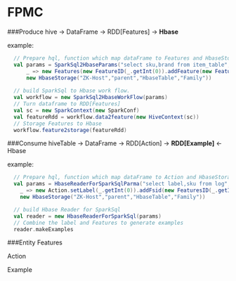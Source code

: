 FPMC
====

###Produce
hive -> DataFrame -> RDD[Features] -> **Hbase**

example:
```scala
  // Prepare hql, function which map dataFrame to Features and HbaseStorage instance.
  val params = SparkSql2HbaseParams("select sku,brand from item_table",
      _ => new Features(new FeatureID(_.getInt(0)).addFeature(new Feature("b", _.getInt(1))),
      new HbaseStorage("ZK-Host","parent","HbaseTable","Family"))
  
  // build SparkSql to Hbase work flow.
  val workflow = new SparkSql2HbaseWorkFlow(params)
  // Turn dataframe to RDD[Features]
  val sc = new SparkContext(new SparkConf)
  val featureRdd = workflow.data2feature(new HiveContext(sc))
  // Storage Features to Hbase
  workflow.feature2storage(featureRdd)
```

###Consume
hiveTable -> DataFrame -> RDD[Action] -> **RDD[Example]** <- Hbase

example:
```scala 
  // Prepare hql, function which map dataFrame to Action and HbaseStorage instance.
  val params = HbaseReaderForSparkSqlParma("select label,sku from log",
    _ => new Action.setLabel(_.getInt(0)).addFsid(new FeaturesID(_.getInt(1)))
    new HbaseStorage("ZK-Host","parent","HbaseTable","Family"))

  // build Hbase Reader for SparkSql
  val reader = new HbaseReaderForSparkSql(params)
  // Combine the label and Features to generate examples
  reader.makeExamples
```

###Entity
Features

Action

Example